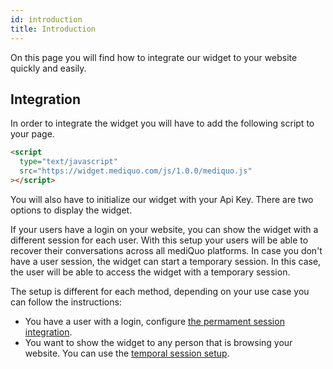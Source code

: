 ```yaml
---
id: introduction
title: Introduction
---
```


On this page you will find how to integrate our widget to your website quickly and easily.

## Integration

In order to integrate the widget you will have to add the following script to your page.

```html
<script
  type="text/javascript"
  src="https://widget.mediquo.com/js/1.0.0/mediquo.js"
></script>
```

You will also have to initialize our widget with your Api Key. There are two options to display the widget. 

If your users have a login on your website, you can show the widget with a different session for each user. With this setup your users will be able to recover their conversations across all mediQuo platforms. In case you don't have a user session, the widget can start a temporary session. In this case, the user will be able to access the widget with a temporary session.

The setup is different for each method, depending on your use case you can follow the instructions:

* You have a user with a login, configure [the permament session integration](withsession/integration).
* You want to show the widget to any person that is browsing your website. You can use the [temporal session setup](withoutsession/integration).
